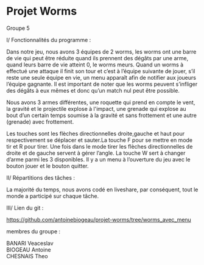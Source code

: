 
# Projet Worms

Groupe 5


I/ Fonctionnalités du programme :

Dans notre jeu, nous avons 3 équipes de 2 worms, les worms ont une barre de vie qui peut être réduite quand ils prennent des dégâts par une arme, quand leurs barre de vie atteint 0, le worms meurs.
Quand un worms à effectué une attaque il finit son tour et c’est à l’équipe suivante de jouer, s’il reste une seule équipe en vie, un menu apparaît afin de notifier aux joueurs l’équipe gagnante.
Il est important de noter que les worms peuvent s’infliger des dégâts à eux mêmes et donc qu’un match nul peut être possible.

Nous avons 3 armes différentes, une roquette qui prend en compte le vent, la gravité et le projectile explose à l'impact, une grenade qui explose au bout d’un certain temps soumise à la gravité et sans frottement et une autre (grenade) avec frottement.

Les touches sont les flèches directionnelles droite,gauche et haut pour respectivement se déplacer et sauter.La touche F pour se mettre en mode tir et R pour tirer. Une fois dans le mode tirer les flèches directionnelles de droite et de gauche servent à gérer l’angle. La touche W sert à changer d’arme parmi les 3 disponibles. Il y a un menu à l’ouverture du jeu avec le bouton jouer et le bouton quitter.

II/ Répartitions des tâches :

La majorité du temps, nous avons codé en liveshare, par conséquent, tout le monde a participé sur chaque tâche.

III/ Lien du git :

https://github.com/antoinebiogeau/projet-worms/tree/worms_avec_menu


membres du groupe :

BANARI Veaceslav \
BIOGEAU Antoine \
CHESNAIS Theo


